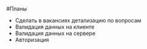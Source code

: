 #Планы
* Сделать в вакансиях детализацию по вопросам
* Валидация данных на клиенте
* Валидация данных на сервере
* Авторизация
